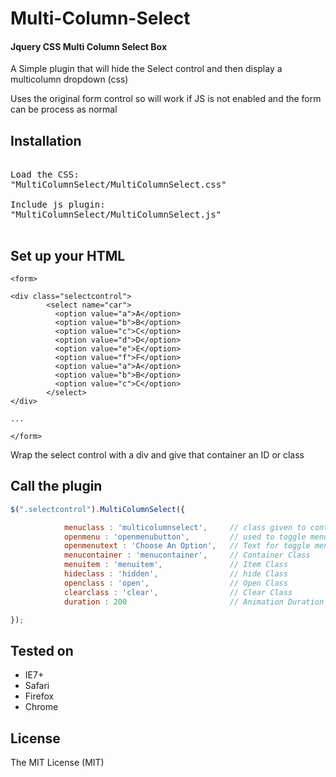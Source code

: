 <h1>Multi-Column-Select</h1>

<h4>Jquery CSS Multi Column Select Box</h4>
<p>A Simple plugin that will hide the Select control and then display a multicolumn dropdown (css)</p>
<p>Uses the original form control so will work if JS is not enabled and the form can be process as normal</p>


<h2>Installation</h2>

<pre>

Load the CSS:
"MultiColumnSelect/MultiColumnSelect.css"

Include js plugin:
"MultiColumnSelect/MultiColumnSelect.js"

</pre>

<h2>Set up your HTML</h2>

```
<form>

<div class="selectcontrol">
        <select name="car">
          <option value="a">A</option>
          <option value="b">B</option>
          <option value="c">C</option>
          <option value="d">D</option>
          <option value="e">E</option>
          <option value="f">F</option>
          <option value="a">A</option>
          <option value="b">B</option>
          <option value="c">C</option>
        </select>
</div>

...

</form>

```
Wrap the select control with a div and give that container an ID or class

<h2>Call the plugin</h2>

```javascript
$(".selectcontrol").MultiColumnSelect({

            menuclass : 'multicolumnselect',     // class given to control
            openmenu : 'openmenubutton',         // used to toggle menu open/closed
            openmenutext : 'Choose An Option',   // Text for toggle menu button
            menucontainer : 'menucontainer',     // Container Class
            menuitem : 'menuitem',               // Item Class
            hideclass : 'hidden',                // hide Class
            openclass : 'open',                  // Open Class
            clearclass : 'clear',                // Clear Class
            duration : 200                       // Animation Duration

});
```


<h2>Tested on</h2>
<ul>
<li>IE7+</li>
<li>Safari</li>
<li>Firefox </li>
<li>Chrome</li>
</ul>


<h2>License</h2>

<p>The MIT License (MIT)</p>
